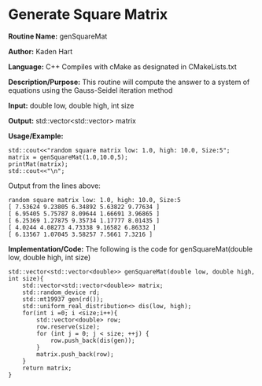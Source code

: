 # Generate Square Matrix
**Routine Name:**           genSquareMat

**Author:** Kaden Hart

**Language:** C++ Compiles with cMake as designated in CMakeLists.txt

**Description/Purpose:** This routine will compute the answer to a system of equations using the Gauss-Seidel iteration method

**Input:** double low, double high, int size

**Output:** std::vector<std::vector<double>> matrix

**Usage/Example:**  

    std::cout<<"random square matrix low: 1.0, high: 10.0, Size:5";
    matrix = genSquareMat(1.0,10.0,5);
    printMat(matrix);
    std::cout<<"\n";


Output from the lines above:

    random square matrix low: 1.0, high: 10.0, Size:5
    [ 7.53624 9.23805 6.34892 5.63822 9.77634 ]
    [ 6.95405 5.75787 8.09644 1.66691 3.96865 ]
    [ 6.25369 1.27875 9.35734 1.17777 8.01435 ]
    [ 4.0244 4.08273 4.73338 9.16582 6.86332 ]
    [ 6.13567 1.07045 3.58257 7.5661 7.3216 ]

**Implementation/Code:** The following is the code for genSquareMat(double low, double high, int size)

    std::vector<std::vector<double>> genSquareMat(double low, double high, int size){
        std::vector<std::vector<double>> matrix;
        std::random_device rd;
        std::mt19937 gen(rd());
        std::uniform_real_distribution<> dis(low, high);
        for(int i =0; i <size;i++){
            std::vector<double> row;
            row.reserve(size);
            for (int j = 0; j < size; ++j) {
                row.push_back(dis(gen));
            }
            matrix.push_back(row);
        }
        return matrix;
    }
